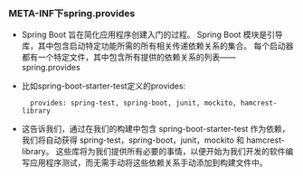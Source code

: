 ### META-INF下spring.provides

- Spring Boot 旨在简化应用程序创建入门的过程。 Spring Boot 模块是引导库，其中包含启动特定功能所需的所有相关传递依赖关系的集合。
 每个启动器都有一个特定文件，其中包含所有提供的依赖关系的列表—— spring.provides
 
- 比如spring-boot-starter-test定义的provides:
  ```properties
    provides: spring-test, spring-boot, junit, mockito, hamcrest-library

  ```

- 这告诉我们，通过在我们的构建中包含 spring-boot-starter-test 作为依赖，我们将自动获得 spring-test，spring-boot，junit，mockito
 和 hamcrest-library。 这些库将为我们提供所有必要的事情，以便开始为我们开发的软件编写应用程序测试，而无需手动将这些依赖关系手动添加到构建文件中。

